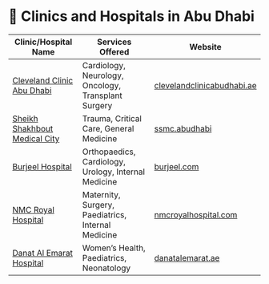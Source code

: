 # 🏥 Clinics and Hospitals in Abu Dhabi

| Clinic/Hospital Name                              | Services Offered                                               | Website                                  |
|---------------------------------------------------|----------------------------------------------------------------|------------------------------------------|
| [Cleveland Clinic Abu Dhabi](https://www.clevelandclinicabudhabi.ae) | Cardiology, Neurology, Oncology, Transplant Surgery           | [clevelandclinicabudhabi.ae](https://www.clevelandclinicabudhabi.ae) |
| [Sheikh Shakhbout Medical City](https://ssmc.abudhabi) | Trauma, Critical Care, General Medicine                       | [ssmc.abudhabi](https://ssmc.abudhabi)   |
| [Burjeel Hospital](https://www.burjeel.com/abudhabi) | Orthopaedics, Cardiology, Urology, Internal Medicine          | [burjeel.com](https://www.burjeel.com/abudhabi) |
| [NMC Royal Hospital](https://nmcroyalhospital.com) | Maternity, Surgery, Paediatrics, Internal Medicine            | [nmcroyalhospital.com](https://nmcroyalhospital.com) |
| [Danat Al Emarat Hospital](https://www.danatalemarat.ae) | Women’s Health, Paediatrics, Neonatology                      | [danatalemarat.ae](https://www.danatalemarat.ae) |

